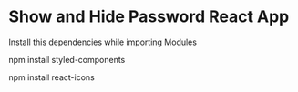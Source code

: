 # Show and Hide Password React App

Install this dependencies while importing Modules

npm install styled-components

npm install react-icons
